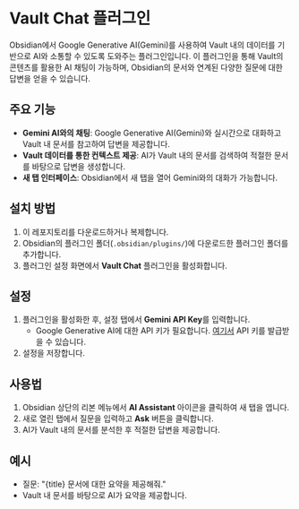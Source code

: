 # Vault Chat 플러그인

Obsidian에서 Google Generative AI(Gemini)를 사용하여 Vault 내의 데이터를 기반으로 AI와 소통할 수 있도록 도와주는 플러그인입니다. 이 플러그인을 통해 Vault의 콘텐츠를 활용한 AI 채팅이 가능하며, Obsidian의 문서와 연계된 다양한 질문에 대한 답변을 얻을 수 있습니다.

## 주요 기능

- **Gemini AI와의 채팅**: Google Generative AI(Gemini)와 실시간으로 대화하고 Vault 내 문서를 참고하여 답변을 제공합니다.
- **Vault 데이터를 통한 컨텍스트 제공**: AI가 Vault 내의 문서를 검색하여 적절한 문서를 바탕으로 답변을 생성합니다.
- **새 탭 인터페이스**: Obsidian에서 새 탭을 열어 Gemini와의 대화가 가능합니다.

## 설치 방법

1. 이 레포지토리를 다운로드하거나 복제합니다.
2. Obsidian의 플러그인 폴더(`.obsidian/plugins/`)에 다운로드한 플러그인 폴더를 추가합니다.
3. 플러그인 설정 화면에서 **Vault Chat** 플러그인을 활성화합니다.

## 설정
1. 플러그인을 활성화한 후, 설정 탭에서 **Gemini API Key**를 입력합니다.
   - Google Generative AI에 대한 API 키가 필요합니다. [여기서](https://console.cloud.google.com/) API 키를 발급받을 수 있습니다.
2. 설정을 저장합니다.

## 사용법

1. Obsidian 상단의 리본 메뉴에서 **AI Assistant** 아이콘을 클릭하여 새 탭을 엽니다.
2. 새로 열린 탭에서 질문을 입력하고 **Ask** 버튼을 클릭합니다.
3. AI가 Vault 내의 문서를 분석한 후 적절한 답변을 제공합니다.

## 예시

- 질문: "{title} 문서에 대한 요약을 제공해줘."
- Vault 내 문서를 바탕으로 AI가 요약을 제공합니다.